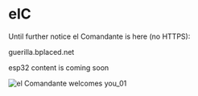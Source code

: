 # elC
Until further notice el Comandante is here (no HTTPS):

guerilla.bplaced.net

esp32 content is coming soon

![el Comandante welcomes you_01](https://user-images.githubusercontent.com/106887139/218186406-69c3fbf8-1567-412d-8133-1f5dca3a6bd9.jpg)
